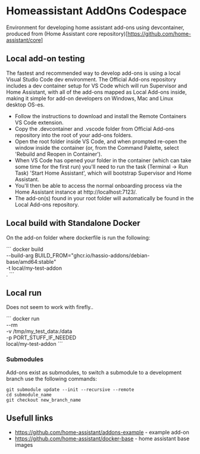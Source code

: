 # Homeassistant AddOns Codespace

Environment for developing home assistant add-ons using devcontainer, produced from (Home Assistant core repository)[https://github.com/home-assistant/core]

## Local add-on testing

The fastest and recommended way to develop add-ons is using a local Visual Studio Code dev environment. The Official Add-ons repository includes a dev container setup for VS Code which will run Supervisor and Home Assistant, with all of the add-ons mapped as Local Add-ons inside, making it simple for add-on developers on Windows, Mac and Linux desktop OS-es.

* Follow the instructions to download and install the Remote Containers VS Code extension.
* Copy the .devcontainer and .vscode folder from Official Add-ons repository into the root of your add-ons folders.
* Open the root folder inside VS Code, and when prompted re-open the window inside the container (or, from the Command Palette, select 'Rebuild and Reopen in Container').
* When VS Code has opened your folder in the container (which can take some time for the first run) you'll need to run the task (Terminal -> Run Task) 'Start Home Assistant', which will bootstrap Supervisor and Home Assistant.
* You'll then be able to access the normal onboarding process via the Home Assistant instance at http://localhost:7123/.
* The add-on(s) found in your root folder will automatically be found in the Local Add-ons repository.

## Local build with Standalone Docker

On the add-on folder where dockerfile is run the following:

´´´
docker build \
  --build-arg BUILD_FROM="ghcr.io/hassio-addons/debian-base/amd64:stable" \
  -t local/my-test-addon \
  .
´´´

## Local run

Does not seem to work with firefly..

´´´
docker run \
  --rm \
  -v /tmp/my_test_data:/data \
  -p PORT_STUFF_IF_NEEDED \
  local/my-test-addon
´´´

### Submodules

Add-ons exist as submodules, to switch a submodule to a development branch use the following commands:
```
git submodule update --init --recursive --remote
cd submodule_name
git checkout new_branch_name
```

## Usefull links

- https://github.com/home-assistant/addons-example - example add-on
- https://github.com/home-assistant/docker-base - home assistant base images
